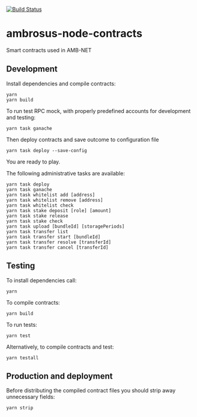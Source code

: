 [![Build Status](https://travis-ci.com/ambrosus/ambrosus-node-contracts.svg?token=nJpF4WjFNNbqCjjVquWn&branch=master)](https://travis-ci.com/ambrosus/ambrosus-node-contracts)
# ambrosus-node-contracts
Smart contracts used in AMB-NET

## Development
Install dependencies and compile contracts:
```
yarn
yarn build
```

To run test RPC mock, with properly predefined accounts for development and testing:
```
yarn task ganache
```

Then deploy contracts and save outcome to configuration file
```
yarn task deploy --save-config
```

You are ready to play.

The following administrative tasks are available: 
```
yarn task deploy
yarn task ganache
yarn task whitelist add [address]
yarn task whitelist remove [address]
yarn task whitelist check
yarn task stake deposit [role] [amount]
yarn task stake release
yarn task stake check
yarn task upload [bundleId] [storagePeriods]
yarn task transfer list
yarn task transfer start [bundleId]
yarn task transfer resolve [transferId]
yarn task transfer cancel [transferId]
```

## Testing
To install dependencies call:
```
yarn
```

To compile contracts:
```
yarn build
```

To run tests:
```
yarn test
```


Alternatively, to compile contracts and test:
```
yarn testall
```

## Production and deployment

Before distributing the compiled contract files you should strip away unnecessary fields: 

```sh
yarn strip
```
